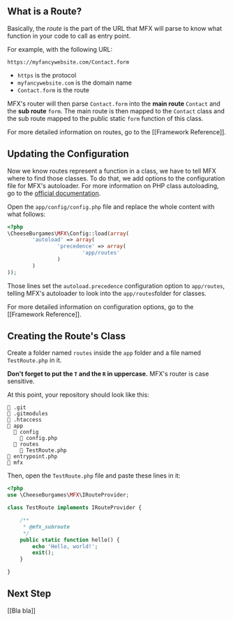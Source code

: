 ## What is a Route?

Basically, the *route* is the part of the URL that MFX will parse to know what function in your code to call as entry point.

For example, with the following URL:

`https://myfancywebsite.com/Contact.form`

* `https` is the protocol
* `myfancywebsite.com` is the domain name
* `Contact.form` is the route

MFX's router will then parse `Contact.form` into the **main route** `Contact` and the **sub route** `form`. The main route is then mapped to the `Contact` class and the sub route mapped to the public static `form` function of this class.

For more detailed information on routes, go to the [[Framework Reference]].

## Updating the Configuration

Now we know routes represent a function in a class, we have to tell MFX where to find those classes. To do that, we add options to the configuration file for MFX's autoloader. For more information on PHP class autoloading, go to the [official documentation](https://www.php.net/manual/en/language.oop5.autoload.php).

Open the `app/config/config.php` file and replace the whole content with what follows:

```php
<?php
\CheeseBurgames\MFX\Config::load(array(
		'autoload' => array(
				'precedence' => array(
						'app/routes'
				)
		)
));
```

Those lines set the `autoload.precedence` configuration option to `app/routes`, telling MFX's autoloader to look into the `app/routes`folder for classes.

For more detailed information on configuration options, go to the [[Framework Reference]].

## Creating the Route's Class

Create a folder named `routes` inside the `app` folder and a file named `TestRoute.php` in it.

**Don't forget to put the `T` and the `R` in uppercase.** MFX's router is case sensitive.

At this point, your repository should look like this:

```
📁 .git
📄 .gitmodules
📄 .htaccess
📁 app
  📁 config
    📄 config.php
  📁 routes
    📄 TestRoute.php
📄 entrypoint.php
📁 mfx
```

Then, open the `TestRoute.php` file and paste these lines in it:

```php
<?php
use \CheeseBurgames\MFX\IRouteProvider;

class TestRoute implements IRouteProvider {

	/**
	 * @mfx_subroute
	 */
	public static function hello() {
		echo 'Hello, world!';
		exit();
	}

}
```

## Next Step

[[Bla bla]]
